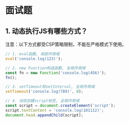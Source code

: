 # 面试题

## 1. 动态执行JS有哪些方式？

注意：以下方式都受CSP策略限制，不能在严格模式下使用。

```js
// 1. eval函数, 局部作用域
eval('console.log(123)');

// 2. new Function构造函数, 全局作用域
const fn = new Function('console.log(456)');
fn();

// 3. setTimeout和setInterval, 全局作用域
setTimeout('console.log(789)', 0);

// 4. 动态创建script标签, 全局作用域
const script = document.createElement('script');
script.textContent = 'console.log(101112)';
document.head.appendChild(script);
```
